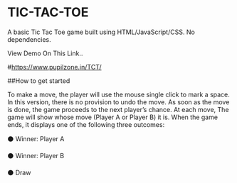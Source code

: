 # TIC-TAC-TOE

A basic Tic Tac Toe game built using HTML/JavaScript/CSS. No dependencies.

View Demo On This Link..


#https://www.pupilzone.in/TCT/

##How to get started

To make a move, the player will use the mouse single click to mark a space. In this version, there is no provision to undo the move. As soon as the move is done, the game proceeds to the next player’s chance.
At each move, The game will show whose move (Player A or Player B) it is. When the game ends, it displays one of the following three outcomes:


⚫ Winner: Player A


⚫ Winner: Player B


⚫ Draw
